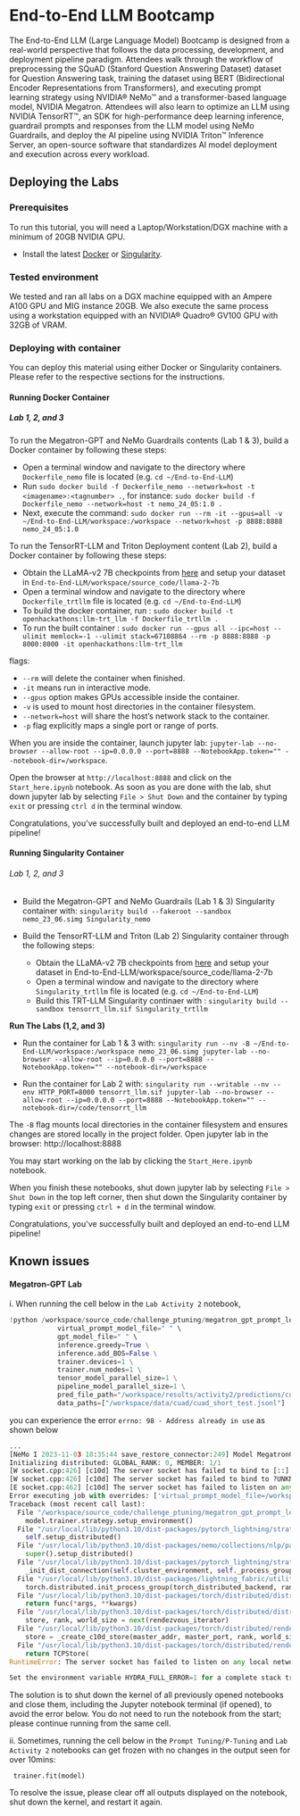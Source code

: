 # End-to-End LLM Bootcamp

The End-to-End LLM (Large Language Model) Bootcamp is designed from a real-world perspective that follows the data processing, development, and deployment pipeline paradigm. Attendees walk through the workflow of preprocessing the SQuAD (Stanford Question Answering Dataset) dataset for Question Answering task, training the dataset using BERT (Bidirectional Encoder Representations from Transformers), and executing prompt learning strategy using NVIDIA® NeMo™ and a transformer-based language model, NVIDIA Megatron. Attendees will also learn to optimize an LLM using NVIDIA TensorRT™, an SDK for high-performance deep learning inference, guardrail prompts and responses from the LLM model using NeMo Guardrails, and deploy the AI pipeline using NVIDIA Triton™ Inference Server, an open-source software that standardizes AI model deployment and execution across every workload.

## Deploying the Labs

### Prerequisites

To run this tutorial, you will need a Laptop/Workstation/DGX machine with a minimum of 20GB NVIDIA GPU.

- Install the latest [Docker](https://docs.docker.com/engine/install/) or [Singularity](https://sylabs.io/docs/).


### Tested environment

We tested and ran all labs on a DGX machine equipped with an Ampere A100 GPU and MIG instance 20GB. We also execute the same process using a workstation equipped with an NVIDIA® Quadro® GV100 GPU with 32GB of VRAM.


### Deploying with container

You can deploy this material using either Docker or Singularity containers. Please refer to the respective sections for the instructions.

#### Running Docker Container

##### Lab 1, 2, and 3 


To run the Megatron-GPT and NeMo Guardrails contents (Lab 1 & 3), build a Docker container by following these steps:  

- Open a terminal window and navigate to the directory where `Dockerfile_nemo` file is located (e.g. `cd ~/End-to-End-LLM`)
- Run `sudo docker build -f Dockerfile_nemo --network=host -t <imagename>:<tagnumber> .`, for instance: `sudo docker build -f Dockerfile_nemo --network=host -t nemo_24_05:1.0 .`
- Next, execute the command: `sudo docker run --rm -it --gpus=all -v ~/End-to-End-LLM/workspace:/workspace --network=host -p 8888:8888 nemo_24_05:1.0`

To run the TensorRT-LLM and Triton Deployment content (Lab 2), build a Docker container by following these steps: 

- Obtain the LLaMA-v2 7B checkpoints from [here](https://github.com/facebookresearch/llama) and setup your dataset in `End-to-End-LLM/workspace/source_code/llama-2-7b`
- Open a terminal window and navigate to the directory where `Dockerfile_trtllm` file is located (e.g. `cd ~/End-to-End-LLM`)
- To build the docker container, run : `sudo docker build -t openhackathons:llm-trt_llm -f Dockerfile_trtllm .`
- To run the built container : `sudo docker run --gpus all --ipc=host --ulimit memlock=-1 --ulimit stack=67108864 --rm -p 8888:8888 -p 8000:8000 -it openhackathons:llm-trt_llm`



flags:
- `--rm` will delete the container when finished.
- `-it` means run in interactive mode.
- `--gpus` option makes GPUs accessible inside the container.
- `-v` is used to mount host directories in the container filesystem.
- `--network=host` will share the host’s network stack to the container.
- `-p` flag explicitly maps a single port or range of ports.

When you are inside the container, launch jupyter lab: 
`jupyter-lab --no-browser --allow-root --ip=0.0.0.0 --port=8888 --NotebookApp.token="" --notebook-dir=/workspace`. 

Open the browser at `http://localhost:8888` and click on the `Start_here.ipynb` notebook.
As soon as you are done with the lab, shut down jupyter lab by selecting `File > Shut Down` and the container by typing `exit` or pressing `ctrl d` in the terminal window.

Congratulations, you've successfully built and deployed an end-to-end LLM pipeline!


#### Running Singularity Container

###### Lab 1, 2, and 3

- Build the Megatron-GPT and NeMo Guardrails (Lab 1 & 3) Singularity container with: `singularity build --fakeroot --sandbox nemo_23_06.simg Singularity_nemo`

- Build the TensorRT-LLM and Triton (Lab 2) Singularity container through the following steps:
    - Obtain the LLaMA-v2 7B checkpoints from [here](https://github.com/facebookresearch/llama) and setup your dataset in End-to-End-LLM/workspace/source_code/llama-2-7b 
    - Open a terminal window and navigate to the directory where `Singularity_trtllm` file is located (e.g. `cd ~/End-to-End-LLM`)
    - Build this TRT-LLM Singularity continaer with :  `singularity build --sandbox tensorrt_llm.sif Singularity_trtllm`


**Run The Labs (1,2, and 3)**

- Run the container for Lab 1 & 3 with: `singularity run --nv -B ~/End-to-End-LLM/workspace:/workspace nemo_23_06.simg jupyter-lab --no-browser --allow-root --ip=0.0.0.0 --port=8888 --NotebookApp.token="" --notebook-dir=/workspace`

- Run the container for Lab 2 with: `singularity run --writable --nv --env HTTP_PORT=8000 tensorrt_llm.sif jupyter-lab --no-browser --allow-root --ip=0.0.0.0 --port=8888 --NotebookApp.token="" --notebook-dir=/code/tensorrt_llm`
 


The `-B` flag mounts local directories in the container filesystem and ensures changes are stored locally in the project folder. Open jupyter lab in the browser: http://localhost:8888

You may start working on the lab by clicking the `Start_Here.ipynb` notebook.

When you finish these notebooks, shut down jupyter lab by selecting `File > Shut Down` in the top left corner, then shut down the Singularity container by typing `exit` or pressing `ctrl + d` in the terminal window.


Congratulations, you've successfully built and deployed an end-to-end LLM pipeline!




## Known issues

#### Megatron-GPT Lab

i. When running the cell below in the `Lab Activity 2` notebook,

```python
!python /workspace/source_code/challenge_ptuning/megatron_gpt_prompt_learning_eval.py \
            virtual_prompt_model_file=" " \
            gpt_model_file=" " \
            inference.greedy=True \
            inference.add_BOS=False \
            trainer.devices=1 \
            trainer.num_nodes=1 \
            tensor_model_parallel_size=1 \
            pipeline_model_parallel_size=1 \
            pred_file_path="/workspace/results/activity2/predictions/cuad_predictions.txt"\
            data_paths=["/workspace/data/cuad/cuad_short_test.jsonl"]
````

you can experience the error `errno: 98 - Address already in use` as shown below

```python
...
[NeMo I 2023-11-03 18:35:44 save_restore_connector:249] Model MegatronGPTPromptLearningModel was successfully restored from /workspace/jupyter_notebook/nemo/nemo_experiments/p_tuning/2023-11-03_14-50-49/checkpoints/p_tuning.nemo.
Initializing distributed: GLOBAL_RANK: 0, MEMBER: 1/1
[W socket.cpp:426] [c10d] The server socket has failed to bind to [::]:53394 (errno: 98 - Address already in use).
[W socket.cpp:426] [c10d] The server socket has failed to bind to ?UNKNOWN? (errno: 98 - Address already in use).
[E socket.cpp:462] [c10d] The server socket has failed to listen on any local network address.
Error executing job with overrides: ['virtual_prompt_model_file=/workspace/jupyter_notebook/nemo/nemo_experiments/p_tuning/2023-11-03_14-50-49/checkpoints/p_tuning.nemo', 'gpt_model_file=/workspace/source_code/nemo_gpt1.3B_fp16.nemo', 'inference.greedy=True', 'inference.add_BOS=False', 'trainer.devices=1', 'trainer.num_nodes=1', 'tensor_model_parallel_size=1', 'pipeline_model_parallel_size=1', 'pred_file_path=/workspace/results/challenge_ptuning/predictions/cuad_predictions.txt', 'data_paths=[/workspace/data/cuad/cuad_short_test.jsonl]']
Traceback (most recent call last):
  File "/workspace/source_code/challenge_ptuning/megatron_gpt_prompt_learning_eval.py", line 121, in main
    model.trainer.strategy.setup_environment()
  File "/usr/local/lib/python3.10/dist-packages/pytorch_lightning/strategies/ddp.py", line 152, in setup_environment
    self.setup_distributed()
  File "/usr/local/lib/python3.10/dist-packages/nemo/collections/nlp/parts/nlp_overrides.py", line 100, in setup_distributed
    super().setup_distributed()
  File "/usr/local/lib/python3.10/dist-packages/pytorch_lightning/strategies/ddp.py", line 203, in setup_distributed
    _init_dist_connection(self.cluster_environment, self._process_group_backend, timeout=self._timeout)
  File "/usr/local/lib/python3.10/dist-packages/lightning_fabric/utilities/distributed.py", line 245, in _init_dist_connection
    torch.distributed.init_process_group(torch_distributed_backend, rank=global_rank, world_size=world_size, **kwargs)
  File "/usr/local/lib/python3.10/dist-packages/torch/distributed/distributed_c10d.py", line 145, in wrapper
    return func(*args, **kwargs)
  File "/usr/local/lib/python3.10/dist-packages/torch/distributed/distributed_c10d.py", line 1025, in init_process_group
    store, rank, world_size = next(rendezvous_iterator)
  File "/usr/local/lib/python3.10/dist-packages/torch/distributed/rendezvous.py", line 245, in _env_rendezvous_handler
    store = _create_c10d_store(master_addr, master_port, rank, world_size, timeout)
  File "/usr/local/lib/python3.10/dist-packages/torch/distributed/rendezvous.py", line 176, in _create_c10d_store
    return TCPStore(
RuntimeError: The server socket has failed to listen on any local network address. The server socket has failed to bind to [::]:53394 (errno: 98 - Address already in use). The server socket has failed to bind to ?UNKNOWN? (errno: 98 - Address already in use).

Set the environment variable HYDRA_FULL_ERROR=1 for a complete stack trace.

```
  
The solution is to shut down the kernel of all previously opened notebooks and close them, including the Jupyter notebook terminal (if opened), to avoid the error below. You do not need to run the notebook from the start; please continue running from the same cell.    

ii. Sometimes, running the cell below in the `Prompt Tuning/P-Tuning` and `Lab Activity 2` notebooks can get frozen with no changes in the output seen for over 10mins:

` trainer.fit(model)`

To resolve the issue, please clear off all outputs displayed on the notebook, shut down the kernel, and restart it again. 







